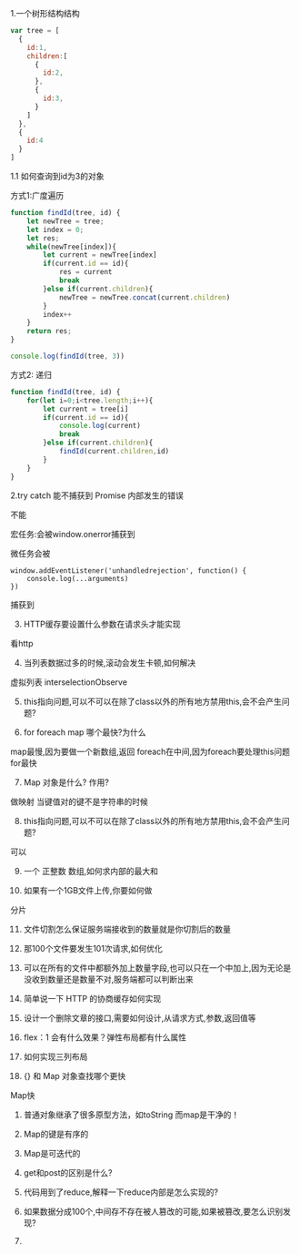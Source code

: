 1.一个树形结构结构

```js
var tree = [
  {
    id:1,
    children:[
      {
        id:2,
      },
      {
        id:3,
      }
    ]
  },
  {
    id:4
  }
]
```

1.1 如何查询到id为3的对象

方式1:广度遍历

```js
function findId(tree, id) {
    let newTree = tree;
    let index = 0;
    let res;
    while(newTree[index]){
        let current = newTree[index]
        if(current.id == id){
            res = current
            break
        }else if(current.children){
            newTree = newTree.concat(current.children)
        }
        index++
    }
    return res;
}

console.log(findId(tree, 3))
```

方式2: 递归

```js
function findId(tree, id) {
    for(let i=0;i<tree.length;i++){
        let current = tree[i]
        if(current.id == id){
            console.log(current)
            break
        }else if(current.children){
            findId(current.children,id)
        }
    }
}
```


2.try catch 能不捕获到 Promise 内部发生的错误

不能

宏任务:会被window.onerror捕获到

微任务会被
```
window.addEventListener('unhandledrejection', function() {
	console.log(...arguments)
})
```
捕获到


3. HTTP缓存要设置什么参数在请求头才能实现

看http

4. 当列表数据过多的时候,滚动会发生卡顿,如何解决

虚拟列表
interselectionObserve

5. this指向问题,可以不可以在除了class以外的所有地方禁用this,会不会产生问题?

6. for foreach map  哪个最快?为什么

map最慢,因为要做一个新数组,返回
foreach在中间,因为foreach要处理this问题
for最快

7. Map 对象是什么? 作用?

做映射
当键值对的键不是字符串的时候

8. this指向问题,可以不可以在除了class以外的所有地方禁用this,会不会产生问题?

可以

9. 一个 正整数 数组,如何求内部的最大和

10. 如果有一个1GB文件上传,你要如何做

分片  

11. 文件切割怎么保证服务端接收到的数量就是你切割后的数量

12. 那100个文件要发生101次请求,如何优化

13. 可以在所有的文件中都额外加上数量字段,也可以只在一个中加上,因为无论是没收到数量还是数量不对,服务端都可以判断出来

14. 简单说一下 HTTP 的协商缓存如何实现

15. 设计一个删除文章的接口,需要如何设计,从请求方式,参数,返回值等

16. flex：1 会有什么效果？弹性布局都有什么属性

16. 如何实现三列布局


17. {} 和 Map 对象查找哪个更快

Map快
1. 普通对象继承了很多原型方法，如toString
而map是干净的！
2. Map的键是有序的
3. Map是可迭代的

18. get和post的区别是什么?


20. 代码用到了reduce,解释一下reduce内部是怎么实现的?

21. 如果数据分成100个,中间存不存在被人篡改的可能,如果被篡改,要怎么识别发现?

22. 